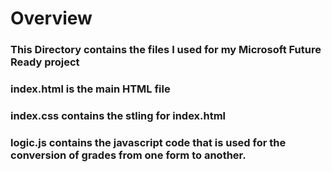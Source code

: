 # Overview
### This Directory contains the files I used for my Microsoft Future Ready project
### index.html is the main HTML file
### index.css contains the stling for index.html
### logic.js contains the javascript code that is used for the conversion of grades from one form to another.
